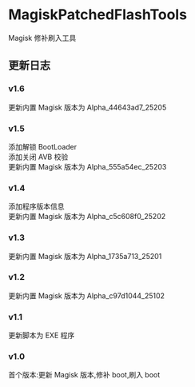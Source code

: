 # MagiskPatchedFlashTools

Magisk 修补刷入工具

## 更新日志

### v1.6

更新内置 Magisk 版本为 Alpha_44643ad7_25205  

### v1.5

添加解锁 BootLoader  
添加关闭 AVB 校验  
更新内置 Magisk 版本为 Alpha_555a54ec_25203

### v1.4

添加程序版本信息  
更新内置 Magisk 版本为 Alpha_c5c608f0_25202

### v1.3

更新内置 Magisk 版本为 Alpha_1735a713_25201

### v1.2

更新内置 Magisk 版本为 Alpha_c97d1044_25102

### v1.1

更新脚本为 EXE 程序

### v1.0

首个版本:更新 Magisk 版本,修补 boot,刷入 boot
